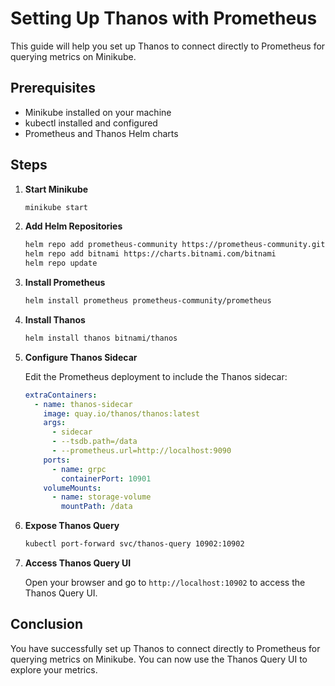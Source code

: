 # Setting Up Thanos with Prometheus

This guide will help you set up Thanos to connect directly to Prometheus for querying metrics on Minikube.

## Prerequisites

- Minikube installed on your machine
- kubectl installed and configured
- Prometheus and Thanos Helm charts

## Steps

1. **Start Minikube**

    ```sh
    minikube start
    ```

2. **Add Helm Repositories**

    ```sh
    helm repo add prometheus-community https://prometheus-community.github.io/helm-charts
    helm repo add bitnami https://charts.bitnami.com/bitnami
    helm repo update
    ```

3. **Install Prometheus**

    ```sh
    helm install prometheus prometheus-community/prometheus
    ```

4. **Install Thanos**

    ```sh
    helm install thanos bitnami/thanos
    ```

5. **Configure Thanos Sidecar**

    Edit the Prometheus deployment to include the Thanos sidecar:

    ```yaml
    extraContainers:
      - name: thanos-sidecar
        image: quay.io/thanos/thanos:latest
        args:
          - sidecar
          - --tsdb.path=/data
          - --prometheus.url=http://localhost:9090
        ports:
          - name: grpc
            containerPort: 10901
        volumeMounts:
          - name: storage-volume
            mountPath: /data
    ```

6. **Expose Thanos Query**

    ```sh
    kubectl port-forward svc/thanos-query 10902:10902
    ```

7. **Access Thanos Query UI**

    Open your browser and go to `http://localhost:10902` to access the Thanos Query UI.

## Conclusion

You have successfully set up Thanos to connect directly to Prometheus for querying metrics on Minikube. You can now use the Thanos Query UI to explore your metrics.

